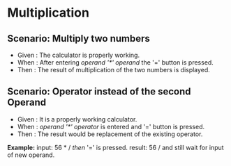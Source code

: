 # Multiplication

## Scenario: Multiply two numbers

- Given : The calculator is properly working.
- When : After entering _operand '*' operand_ the '=' button is pressed.
- Then : The result of multiplication of the two numbers is displayed.

## Scenario: Operator instead of the second Operand
  
- Given : It is a properly working calculator.
- When : _operand '*' operator_ is entered and '=' button is pressed.
- Then : The result would be replacement of the existing operator.

**Example:**  input: 56 * / _then_ '=' is pressed.
result: 56 / and still wait for input of new operand.
